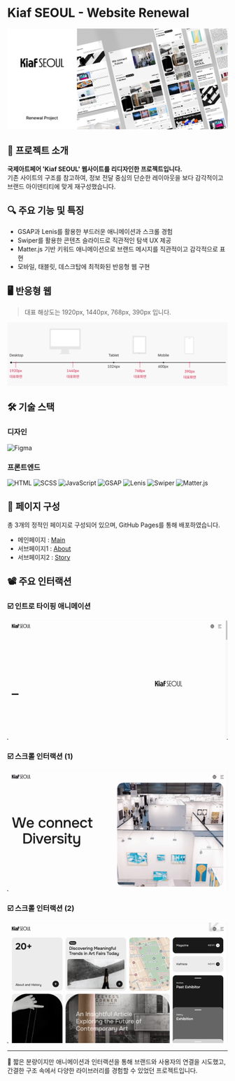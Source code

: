 # Kiaf SEOUL - Website Renewal

![kiafseoul](resources/images/pattern/readme/kiafseoul.png)

## 📌 프로젝트 소개

**국제아트페어 'Kiaf SEOUL' 웹사이트를 리디자인한 프로젝트입니다.**  
기존 사이트의 구조를 참고하여, 정보 전달 중심의 단순한 레이아웃을 보다 감각적이고 브랜드 아이덴티티에 맞게 재구성했습니다.

## 🔍 주요 기능 및 특징

- GSAP과 Lenis를 활용한 부드러운 애니메이션과 스크롤 경험
- Swiper를 활용한 콘텐츠 슬라이드로 직관적인 탐색 UX 제공
- Matter.js 기반 키워드 애니메이션으로 브랜드 메시지를 직관적이고 감각적으로 표현
- 모바일, 태블릿, 데스크탑에 최적화된 반응형 웹 구현

## 🖥 반응형 웹

> 대표 해상도는 1920px, 1440px, 768px, 390px 입니다.

![responsive_breakpoints](resources/images/pattern/readme/breakpoints.png)

## 🛠️ 기술 스택

### 디자인

![Figma](https://img.shields.io/badge/Figma-F24E1E?style=for-the-badge&logo=figma&logoColor=white)

### 프론트엔드

![HTML](https://img.shields.io/badge/HTML5-E34F26?style=for-the-badge&logo=html5&logoColor=white)
![SCSS](https://img.shields.io/badge/SCSS-CC6699?style=for-the-badge&logo=sass&logoColor=white)
![JavaScript](https://img.shields.io/badge/JavaScript-F7DF1E?style=for-the-badge&logo=javascript&logoColor=black)
![GSAP](https://img.shields.io/badge/GSAP-88CE02?style=for-the-badge&logo=greensock&logoColor=black)
![Lenis](https://img.shields.io/badge/Lenis-000000?style=for-the-badge)
![Swiper](https://img.shields.io/badge/Swiper-6332F6?style=for-the-badge&logo=swiper&logoColor=white)
![Matter.js](https://img.shields.io/badge/Matter.js-4B4B4B?style=for-the-badge&logo=code&logoColor=white)

## 📄 페이지 구성

총 3개의 정적인 페이지로 구성되어 있으며, GitHub Pages를 통해 배포하였습니다.

- 메인페이지 : [Main](https://seeo00.github.io/kiafseoul/pages/)
- 서브페이지1 : [About](https://seeo00.github.io/kiafseoul/pages/about.html)
- 서브페이지2 : [Story](https://seeo00.github.io/kiafseoul/pages/story.html)

## 📽 주요 인터랙션

### ☑️ 인트로 타이핑 애니메이션

![intro_animation](resources/images/pattern/readme/intro.gif)

### ☑️ 스크롤 인터랙션 (1)

![scroll_animation_1](resources/images/pattern/readme/scroll-1.gif)

### ☑️ 스크롤 인터랙션 (2)

![scroll_animation_2](resources/images/pattern/readme/scroll-2.gif)

---

💬 짧은 분량이지만 애니메이션과 인터랙션을 통해 브랜드와 사용자의 연결을 시도했고, 간결한 구조 속에서 다양한 라이브러리를 경험할 수 있었던 프로젝트입니다.
